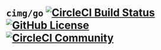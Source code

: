 # `cimg/go` [![CircleCI Build Status](https://circleci.com/gh/CircleCI-Public/cimg-go.svg?style=shield "CircleCI Build Status")](https://circleci.com/gh/CircleCI-Public/cimg-go) [![GitHub License](https://img.shields.io/badge/license-MIT-lightgrey.svg)](https://raw.githubusercontent.com/CircleCI-Public/cimg-go/master/LICENSE) [![CircleCI Community](https://img.shields.io/badge/community-CircleCI%20Discuss-343434.svg)](https://discuss.circleci.com/c/ecosystem/images)
